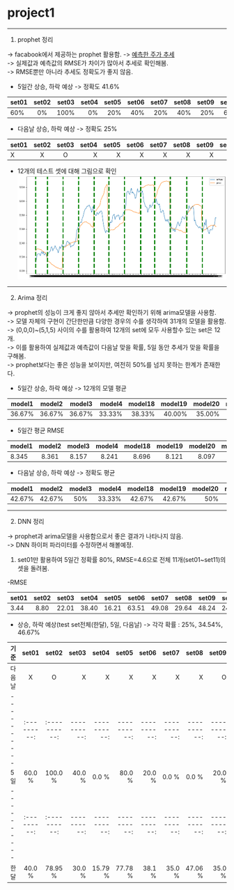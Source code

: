 # project1


------------------------------------------------

1. prophet 정리   

-> facabook에서 제공하는 prophet 활용함.
-> [예측한 주가 추세](https://github.com/suminwooo/project1/blob/master/prophet1%20%EA%B0%9C%EB%B0%9C%ED%9B%84%20%EC%8B%9C%EA%B0%81%ED%99%94.ipynb)  
-> 실제값과 예측값의 RMSE가 차이가 많아서 추세로 확인해봄.  
-> RMSE뿐만 아니라 추세도 정확도가 좋지 않음.  


  - 5일간 상승, 하락 예상 -> 정확도 41.6%
  
| set01 | set02 | set03 | set04 |  set05 | set06 | set07 | set08 | set09 | set10 | set11 | set12 |   
| ---------- | :---------:| :----------: | ----------: |  ----------: | ----------: | ----------: | ----------: | ----------: | ----------: | ----------: | ----------: |
| 60% | 0% | 100% | 0% | 20% | 40% | 20% | 40% | 20% | 60% | 100% | 40% |  

  - 다음날 상승, 하락 예상 -> 정확도 25%

| set01 | set02 | set03 | set04 |  set05 | set06 | set07 | set08 | set09 | set10 | set11 | set12 |   
| ---------- | :---------:| :----------: | ----------: |  ----------: | ----------: | ----------: | ----------: | ----------: | ----------: | ----------: | ----------: |
| X | X | O | X | X | X | X | X | X | O | O | X |


  - 12개의 테스트 셋에 대해 그림으로 확인  
  ![prophet plot](prophetplot.png)

-----------------------------------------------

2. Arima 정리

-> prophet의 성능이 크게 좋지 않아서 추세만 확인하기 위해 arima모델을 사용함.    
-> 모델 자체의 구현이 간단한만큼 다양한 경우의 수를 생각하여 31개의 모델을 활용함.  
-> (0,0,0)~(5,1,5) 사이의 수를 활용하여 12개의 set에 모두 사용할수 있는 set은 12개.  
-> 이를 활용하여 실제값과 예측값이 다음날 맞을 확률, 5일 동안 추세가 맞을 확률을 구해봄.  
-> prophet보다는 좋은 성능을 보이지만, 여전히 50%를 넘지 못하는 한계가 존재한다.  


  - 5일간 상승, 하락 예상 -> 12개의 모델 평균  
  
| model1 | model2 | model3 | model4 |  model18 | model19 | model20 | model25 | model26 | model27 | model28 | model29 |     
| ---------- | :---------:| :----------: | ----------: |  ----------: | ----------: | ----------: | ----------: | ----------: | ----------: | ----------: | ----------: |  
| 36.67% | 36.67% | 36.67% |	33.33% |	38.33% |	40.00% |	35.00% |	40.00% |	36.67% |	33.33% |	36.67% |	35.00% |   
  
  - 5일간 평균 RMSE  
  
| model1 | model2 | model3 | model4 |  model18 | model19 | model20 | model25 | model26 | model27 | model28 | model29 |   
| ---------- | :---------:| :----------: | ----------: |  ----------: | ----------: | ----------: | ----------: | ----------: | ----------: | ----------: | ----------: |
| 8.345  |  8.361 | 8.157  |  8.241 | 8.696  |  8.121 |  8.097 | 8.504  | 8.266  | 8.262  | 8.278  | 8.283  | 
  
  - 다음날 상승, 하락 예상 -> 정확도 평균
  
| model1 | model2 | model3 | model4 |  model18 | model19 | model20 | model25 | model26 | model27 | model28 | model29 |   
| ---------- | :---------:| :----------: | ----------: |  ----------: | ----------: | ----------: | ----------: | ----------: | ----------: | ----------: | ----------: |
| 42.67% | 42.67% | 50% | 33.33% | 42.67% | 42.67% | 50% | 50% | 42.67% | 33.33% | 50% | 33.33% | 

----------------------------------------


2. DNN 정리

-> prophet과 arima모델을 사용함으로서 좋은 결과가 나타나지 않음.      
-> DNN 하이퍼 파라미터를 수정하면서 해볼예정.  
 

  1) set01만 활용하여 5일간 정확률 80%, RMSE=4.6으로 전체 11개(set01~set11)의 셋을 돌려봄.    

  -RMSE    
  
  
| set01 | set02 | set03 | set04 |  set05 | set06 | set07 | set08 | set09 | set10 | set11 |    
| ---------- | :---------:| :----------: | ----------: |  ----------: | ----------: | ----------: | ----------: | ----------: | ----------: | ----------: |
| 3.44 | 8.80 | 22.01 | 38.40 | 16.21 | 63.51 | 49.08 | 29.64 | 48.24 | 24.62 | 6.39 |  

  - 상승, 하락 예상(test set전체(한달), 5일, 다음날) -> 각각 확률 : 25%, 34.54%, 46.67%  
  
| 기준 | set01 | set02 | set03 | set04 |  set05 | set06 | set07 | set08 | set09 | set10 | set11 |    
| ---------- | :---------:| :----------: | ----------: |  ----------: | ----------: | ----------: | ----------: | ----------: | ----------: | ----------: |  ----------: |  
| 다음날 | X | O | X | X | X | X | X | X | O | O | X |  
| ---------- | :---------:| :----------: | ----------: |  ----------: | ----------: | ----------: | ----------: | ----------: | ----------: | ----------: |  ----------: |  
| 5일 | 60.0 % | 100.0 % | 40.0 % | 0.0 % | 80.0 % | 20.0 % | 0.0 % | 0.0 % | 20.0 % | 20.0 % | 40.0 % |
| ---------- | :---------:| :----------: | ----------: |  ----------: | ----------: | ----------: | ----------: | ----------: | ----------: | ----------: |  ----------: |  
| 한달 | 40.0 % | 78.95 % | 30.0 % | 15.79 % | 77.78 % | 38.1 % | 35.0 % | 47.06 % | 35.0 % | 52.63 % | 63.16 % |
